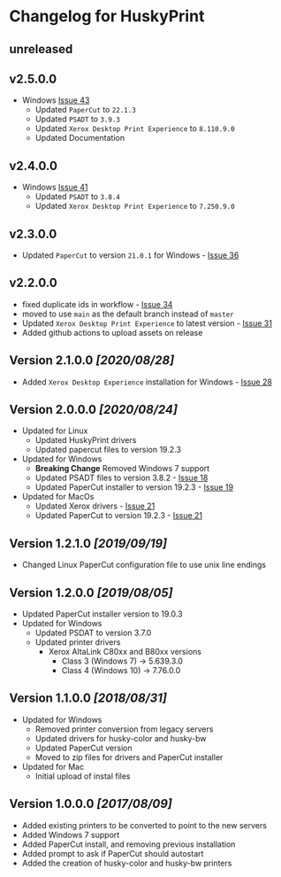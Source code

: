 # Changelog for HuskyPrint

## unreleased

## v2.5.0.0

- Windows [Issue 43](https://github.com/MichiganTechIT/HuskyPrint/issues/43)
  - Updated `PaperCut` to `22.1.3`
  - Updated `PSADT` to `3.9.3`
  - Updated `Xerox Desktop Print Experience` to `8.110.9.0`
  - Updated Documentation

## v2.4.0.0

- Windows [Issue 41](https://github.com/MichiganTechIT/HuskyPrint/issues/41)
  - Updated `PSADT` to `3.8.4`
  - Updated `Xerox Desktop Print Experience` to `7.250.9.0`

## v2.3.0.0

- Updated `PaperCut` to version `21.0.1` for Windows - [Issue 36](https://github.com/MichiganTechIT/HuskyPrint/issues/36)

## v2.2.0.0

- fixed duplicate ids in workflow - [Issue 34](https://github.com/MichiganTechIT/HuskyPrint/issues/34)
- moved to use `main` as the default branch instead of `master`
- Updated `Xerox Desktop Print Experience` to latest version - [Issue 31](https://github.com/MichiganTechIT/HuskyPrint/issues/31)
- Added github actions to upload assets on release

## Version **2.1.0.0** _[2020/08/28]_

- Added `Xerox Desktop Experience` installation for Windows - [Issue 28](https://github.com/MichiganTechIT/HuskyPrint/issues/28)

## Version **2.0.0.0** _[2020/08/24]_

- Updated for Linux
  - Updated HuskyPrint drivers
  - Updated papercut files to version 19.2.3
- Updated for Windows
  - **Breaking Change** Removed Windows 7 support
  - Updated PSADT files to version 3.8.2 - [Issue 18](https://github.com/MichiganTechIT/HuskyPrint/issues/18)
  - Updated PaperCut installer to version 19.2.3 - [Issue 19](https://github.com/MichiganTechIT/HuskyPrint/issues/19)
- Updated for MacOs
  - Updated Xerox drivers - [Issue 21](https://github.com/MichiganTechIT/HuskyPrint/issues/21)
  - Updated PaperCut to version 19.2.3 - [Issue 21](https://github.com/MichiganTechIT/HuskyPrint/issues/21)

## Version **1.2.1.0** _[2019/09/19]_

- Changed Linux PaperCut configuration file to use unix line endings

## Version **1.2.0.0** _[2019/08/05]_

- Updated PaperCut installer version to 19.0.3
- Updated for Windows
  - Updated PSDAT to version 3.7.0
  - Updated printer drivers
    - Xerox AltaLink C80xx and B80xx versions
      - Class 3 (Windows 7) -> 5.639.3.0
      - Class 4 (Windows 10) -> 7.76.0.0

## Version **1.1.0.0** _[2018/08/31]_

- Updated for Windows
  - Removed printer conversion from legacy servers
  - Updated drivers for husky-color and husky-bw
  - Updated PaperCut version
  - Moved to zip files for drivers and PaperCut installer
- Updated for Mac
  - Initial upload of instal files

## Version **1.0.0.0** _[2017/08/09]_

- Added existing printers to be converted to point to the new servers
- Added Windows 7 support
- Added PaperCut install, and removing previous installation
- Added prompt to ask if PaperCut should autostart
- Added the creation of husky-color and husky-bw printers
